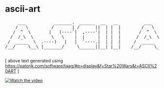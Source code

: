 # ascii-art

<pre>
     ___           _______.  ______  __   __          ___      .______     .___________.
    /   \         /       | /      ||  | |  |        /   \     |   _  \    |           |
   /  ^  \       |   (----`|  ,----'|  | |  |       /  ^  \    |  |_)  |   `---|  |----`
  /  /_\  \       \   \    |  |     |  | |  |      /  /_\  \   |      /        |  |     
 /  _____  \  .----)   |   |  `----.|  | |  |     /  _____  \  |  |\  \----.   |  |     
/__/     \__\ |_______/     \______||__| |__|    /__/     \__\ | _| `._____|   |__|     
                                                                                        
</pre>
[ above text generated using https://patorjk.com/software/taag/#p=display&f=Star%20Wars&t=ASCII%20ART ]


[![Watch the video](https://img.youtube.com/vi/SaYx9L6sLcQ/default.jpg)](https://youtu.be/SaYx9L6sLcQ)
